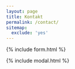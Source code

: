 ```yaml
---
layout: page
title: Kontakt
permalink: /contact/
sitemap:
  exclude: 'yes'
---
```


{% include form.html %}

{% include modal.html %}
